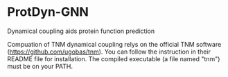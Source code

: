 # ProtDyn-GNN
Dynamical coupling aids protein function prediction

Compuation of TNM dynamical coupling relys on the official TNM software (https://github.com/ugobas/tnm). You can follow the instruction in their README file for installation. The compiled executable (a file named "tnm") must be on your PATH.
